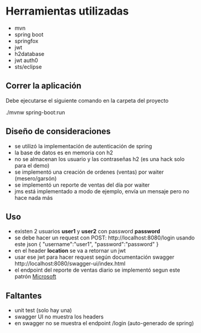 # Herramientas utilizadas

- mvn
- spring boot
- springfox
- jwt
- h2database
- jwt auth0
- sts/eclipse

## Correr la aplicación

Debe ejecutarse el siguiente comando en la carpeta del proyecto

./mvnw spring-boot:run


## Diseño de consideraciones
- se utilizó la implementación de autenticación de spring
- la base de datos es en memoria con h2
- no se almacenan los usuario y las contraseñas h2 (es una hack solo para el demo)
- se implementó una creación de ordenes (ventas) por waiter (mesero/garsón)
- se implementó un reporte de ventas del día por waiter
- jms está implementado a modo de ejemplo, envía un mensaje pero no hace nada más

## Uso
- existen 2 usuarios **user1** y **user2** con password **password**
- se debe hacer un request con POST: http://localhost:8080/login usando este json
{
    "username":"user1",
    "password":"password"
}
- en el header **location** se va a retornar un jwt
- usar ese jwt para hacer request según documentación swagger http://localhost:8080/swagger-ui/index.html
- el endpoint del reporte de ventas diario se implementó segun este patrón [Microsoft](https://docs.microsoft.com/en-us/azure/architecture/patterns/async-request-reply)

## Faltantes
- unit test (solo hay una)
- swagger UI no muestra los headers
- en swagger no se muestra el endpoint /login (auto-generado de spring)
